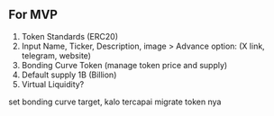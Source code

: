 ## For MVP
1. Token Standards (ERC20)
2. Input Name, Ticker, Description, image > Advance option: (X link, telegram, website)
3. Bonding Curve Token (manage token price and supply)
4. Default supply 1B (Billion)
5. Virtual Liquidity?

set bonding curve target, kalo tercapai migrate token nya

